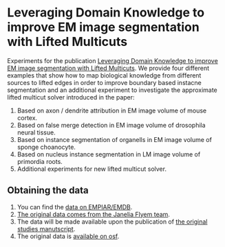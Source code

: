 # Leveraging Domain Knowledge to improve EM image segmentation with Lifted Multicuts

Experiments for the publication [Leveraging Domain Knowledge to improve EM image segmentation with Lifted Multicuts](https://arxiv.org/pdf/1905.10535.pdf).
We provide four different examples that show how to map biological knowledge from different sources to lifted edges in order to improve boundary based instacne segmentation and an additional experiment to investigate the approximate lifted multicut solver introduced in the paper:

1. Based on axon / dendrite attribution in EM image volume of mouse cortex.
2. Based on false merge detection in EM image volume of drosophila neural tissue.
3. Based on instance segmentation of organells in EM image volume of sponge choanocyte.
4. Based on nucleus instance segmentation in LM image volume of primordia roots. 
5. Additional experiments for new lifted multicut solver.

## Obtaining the data

1. You can find the [data on EMPIAR/EMDB](TODO).
2. [The original data comes from the Janelia Flyem team](https://www.janelia.org/tools-and-data-release).
3. The data will be made available upon the publication of [the original studies manutscript](https://www.biorxiv.org/content/10.1101/758276v1.article-metrics).
4. The original data is [available on osf](TODO).
